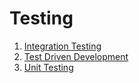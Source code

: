 # Testing

<!-- add more resources, etc. to these chapters -->
1. [Integration Testing](./chapters/INTEGRATION-TESTING.md)
1. [Test Driven Development](./chapters/TDD.md)
1. [Unit Testing](./chapters/UNIT-TESTING.md)
